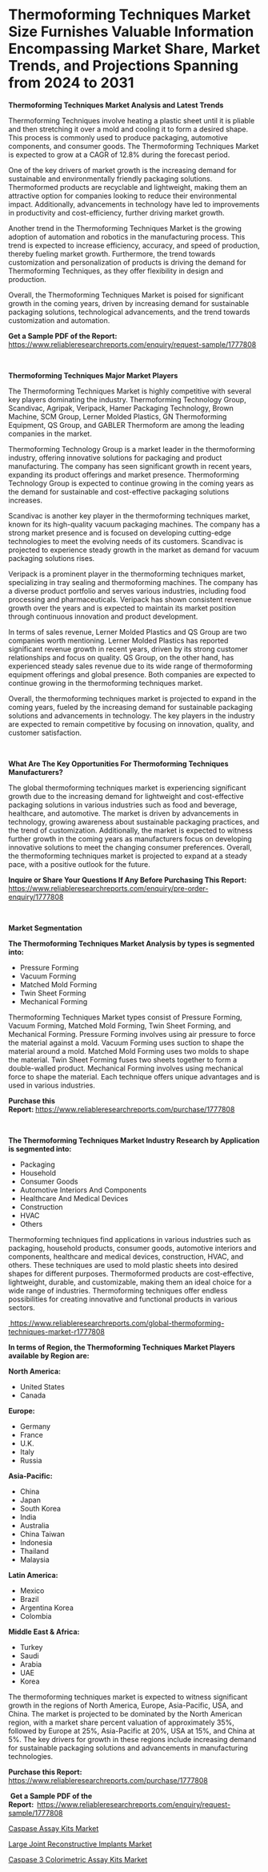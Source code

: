 <p><h1>Thermoforming Techniques Market Size Furnishes Valuable Information Encompassing Market Share, Market Trends, and Projections Spanning from 2024 to 2031</h1></p><p><strong>Thermoforming Techniques Market Analysis and Latest Trends</strong></p>
<p><p>Thermoforming Techniques involve heating a plastic sheet until it is pliable and then stretching it over a mold and cooling it to form a desired shape. This process is commonly used to produce packaging, automotive components, and consumer goods. The Thermoforming Techniques Market is expected to grow at a CAGR of 12.8% during the forecast period.</p><p>One of the key drivers of market growth is the increasing demand for sustainable and environmentally friendly packaging solutions. Thermoformed products are recyclable and lightweight, making them an attractive option for companies looking to reduce their environmental impact. Additionally, advancements in technology have led to improvements in productivity and cost-efficiency, further driving market growth.</p><p>Another trend in the Thermoforming Techniques Market is the growing adoption of automation and robotics in the manufacturing process. This trend is expected to increase efficiency, accuracy, and speed of production, thereby fueling market growth. Furthermore, the trend towards customization and personalization of products is driving the demand for Thermoforming Techniques, as they offer flexibility in design and production.</p><p>Overall, the Thermoforming Techniques Market is poised for significant growth in the coming years, driven by increasing demand for sustainable packaging solutions, technological advancements, and the trend towards customization and automation.</p></p>
<p><strong>Get a Sample PDF of the Report:&nbsp;</strong> <a href="https://www.reliableresearchreports.com/enquiry/request-sample/1777808">https://www.reliableresearchreports.com/enquiry/request-sample/1777808</a></p>
<p>&nbsp;</p>
<p><strong>Thermoforming Techniques Major Market Players</strong></p>
<p><p>The Thermoforming Techniques Market is highly competitive with several key players dominating the industry. Thermoforming Technology Group, Scandivac, Agripak, Veripack, Hamer Packaging Technology, Brown Machine, SCM Group, Lerner Molded Plastics, GN Thermoforming Equipment, QS Group, and GABLER Thermoform are among the leading companies in the market.</p><p>Thermoforming Technology Group is a market leader in the thermoforming industry, offering innovative solutions for packaging and product manufacturing. The company has seen significant growth in recent years, expanding its product offerings and market presence. Thermoforming Technology Group is expected to continue growing in the coming years as the demand for sustainable and cost-effective packaging solutions increases.</p><p>Scandivac is another key player in the thermoforming techniques market, known for its high-quality vacuum packaging machines. The company has a strong market presence and is focused on developing cutting-edge technologies to meet the evolving needs of its customers. Scandivac is projected to experience steady growth in the market as demand for vacuum packaging solutions rises.</p><p>Veripack is a prominent player in the thermoforming techniques market, specializing in tray sealing and thermoforming machines. The company has a diverse product portfolio and serves various industries, including food processing and pharmaceuticals. Veripack has shown consistent revenue growth over the years and is expected to maintain its market position through continuous innovation and product development.</p><p>In terms of sales revenue, Lerner Molded Plastics and QS Group are two companies worth mentioning. Lerner Molded Plastics has reported significant revenue growth in recent years, driven by its strong customer relationships and focus on quality. QS Group, on the other hand, has experienced steady sales revenue due to its wide range of thermoforming equipment offerings and global presence. Both companies are expected to continue growing in the thermoforming techniques market. </p><p>Overall, the thermoforming techniques market is projected to expand in the coming years, fueled by the increasing demand for sustainable packaging solutions and advancements in technology. The key players in the industry are expected to remain competitive by focusing on innovation, quality, and customer satisfaction.</p></p>
<p>&nbsp;</p>
<p><strong>What Are The Key Opportunities For Thermoforming Techniques Manufacturers?</strong></p>
<p><p>The global thermoforming techniques market is experiencing significant growth due to the increasing demand for lightweight and cost-effective packaging solutions in various industries such as food and beverage, healthcare, and automotive. The market is driven by advancements in technology, growing awareness about sustainable packaging practices, and the trend of customization. Additionally, the market is expected to witness further growth in the coming years as manufacturers focus on developing innovative solutions to meet the changing consumer preferences. Overall, the thermoforming techniques market is projected to expand at a steady pace, with a positive outlook for the future.</p></p>
<p><strong>Inquire or Share Your Questions If Any Before Purchasing This Report:</strong> <a href="https://www.reliableresearchreports.com/enquiry/pre-order-enquiry/1777808">https://www.reliableresearchreports.com/enquiry/pre-order-enquiry/1777808</a></p>
<p>&nbsp;</p>
<p><strong>Market Segmentation</strong></p>
<p><strong>The Thermoforming Techniques Market Analysis by types is segmented into:</strong></p>
<p><ul><li>Pressure Forming</li><li>Vacuum Forming</li><li>Matched Mold Forming</li><li>Twin Sheet Forming</li><li>Mechanical Forming</li></ul></p>
<p><p>Thermoforming Techniques Market types consist of Pressure Forming, Vacuum Forming, Matched Mold Forming, Twin Sheet Forming, and Mechanical Forming. Pressure Forming involves using air pressure to force the material against a mold. Vacuum Forming uses suction to shape the material around a mold. Matched Mold Forming uses two molds to shape the material. Twin Sheet Forming fuses two sheets together to form a double-walled product. Mechanical Forming involves using mechanical force to shape the material. Each technique offers unique advantages and is used in various industries.</p></p>
<p><strong>Purchase this Report:&nbsp;</strong><a href="https://www.reliableresearchreports.com/purchase/1777808">https://www.reliableresearchreports.com/purchase/1777808</a></p>
<p>&nbsp;</p>
<p><strong>The Thermoforming Techniques Market Industry Research by Application is segmented into:</strong></p>
<p><ul><li>Packaging</li><li>Household</li><li>Consumer Goods</li><li>Automotive Interiors And Components</li><li>Healthcare And Medical Devices</li><li>Construction</li><li>HVAC</li><li>Others</li></ul></p>
<p><p>Thermoforming techniques find applications in various industries such as packaging, household products, consumer goods, automotive interiors and components, healthcare and medical devices, construction, HVAC, and others. These techniques are used to mold plastic sheets into desired shapes for different purposes. Thermoformed products are cost-effective, lightweight, durable, and customizable, making them an ideal choice for a wide range of industries. Thermoforming techniques offer endless possibilities for creating innovative and functional products in various sectors.</p></p>
<p><a href="https://www.reliableresearchreports.com/global-thermoforming-techniques-market-r1777808">&nbsp;https://www.reliableresearchreports.com/global-thermoforming-techniques-market-r1777808</a></p>
<p><strong>In terms of Region, the Thermoforming Techniques Market Players available by Region are:</strong></p>
<p>
    <p> <strong> North America: </strong>
        <ul>
            <li>United States</li>
            <li>Canada</li>
        </ul>
        </p> 
    <p> <strong> Europe: </strong>
        <ul>
            <li>Germany</li>
            <li>France</li>
            <li>U.K.</li>
            <li>Italy</li>
            <li>Russia</li>
        </ul>
        </p> 
    <p> <strong> Asia-Pacific: </strong>
        <ul>
            <li>China</li>
            <li>Japan</li>
            <li>South Korea</li>
            <li>India</li>
            <li>Australia</li>
            <li>China Taiwan</li>
            <li>Indonesia</li>
            <li>Thailand</li>
            <li>Malaysia</li>
        </ul>
        </p> 
    <p> <strong> Latin America: </strong>
        <ul>
            <li>Mexico</li>
            <li>Brazil</li>
            <li>Argentina Korea</li>
            <li>Colombia</li>
        </ul>
        </p> 
    <p> <strong> Middle East & Africa: </strong>
        <ul>
            <li>Turkey</li>
            <li>Saudi</li>
            <li>Arabia</li>
            <li>UAE</li>
            <li>Korea</li>
        </ul>
    </p>
    </p>
<p><p>The thermoforming techniques market is expected to witness significant growth in the regions of North America, Europe, Asia-Pacific, USA, and China. The market is projected to be dominated by the North American region, with a market share percent valuation of approximately 35%, followed by Europe at 25%, Asia-Pacific at 20%, USA at 15%, and China at 5%. The key drivers for growth in these regions include increasing demand for sustainable packaging solutions and advancements in manufacturing technologies.</p></p>
<p><strong>Purchase this Report: </strong><a href="https://www.reliableresearchreports.com/purchase/1777808">https://www.reliableresearchreports.com/purchase/1777808</a></p>
<p>&nbsp;<strong>Get a Sample PDF of the Report:&nbsp;&nbsp;</strong><a href="https://www.reliableresearchreports.com/enquiry/request-sample/1777808">https://www.reliableresearchreports.com/enquiry/request-sample/1777808</a></p>
<p><strong></strong></p>
<p><p><a href="https://view.publitas.com/reportprime-1/decoding-caspase-assay-kits-market-metrics-market-share-trends-and-growth-patterns/">Caspase Assay Kits Market</a></p><p><a href="https://view.publitas.com/reportprime-1/large-joint-reconstructive-implants-market-furnishes-information-on-market-share-market-trends-and-market-growth/">Large Joint Reconstructive Implants Market</a></p><p><a href="https://view.publitas.com/reportprime-1/caspase-3-colorimetric-assay-kits-market-analysis-and-sze-forecasted-for-period-from-2024-to-2031/">Caspase 3 Colorimetric Assay Kits Market</a></p></p>